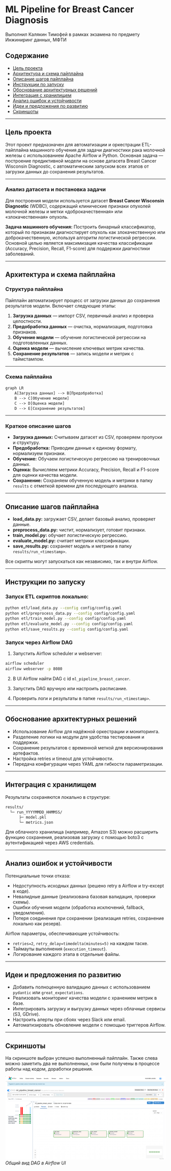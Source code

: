 # ML Pipeline for Breast Cancer Diagnosis
Выполнил Калякин Тимофей в рамках экзамена по предмету Инжиниринг данных, МФТИ

## Содержание

* [Цель проекта](#цель-проекта)
* [Архитектура и схема пайплайна](#архитектура-и-схема-пайплайна)
* [Описание шагов пайплайна](#описание-шагов-пайплайна)
* [Инструкции по запуску](#инструкции-по-запуску)
* [Обоснование архитектурных решений](#обоснование-архитектурных-решений)
* [Интеграция с хранилищем](#интеграция-с-хранилищем)
* [Анализ ошибок и устойчивости](#анализ-ошибок-и-устойчивости)
* [Идеи и предложения по развитию](#идеи-и-предложения-по-развитию)
* [Скриншоты](#скриншоты)

---

## Цель проекта

Этот проект предназначен для автоматизации и оркестрации ETL-пайплайна машинного обучения для задачи диагностики рака молочной железы с использованием Apache Airflow и Python. Основная задача — построение предиктивной модели на основе датасета Breast Cancer Wisconsin Diagnostic, с автоматическим запуском всех этапов от загрузки данных до сохранения результатов.

---

### Анализ датасета и постановка задачи

Для построения модели используется датасет **Breast Cancer Wisconsin Diagnostic** (WDBC), содержащий клинические признаки опухолей молочной железы и метки «доброкачественная» или «злокачественная» опухоль.

**Задача машинного обучения:**
Построить бинарный классификатор, который по признакам диагностирует опухоль как злокачественную или доброкачественную, используя алгоритм логистической регрессии. Основной целью является максимизация качества классификации (Accuracy, Precision, Recall, F1-score) для поддержки диагностики заболеваний.

---
## Архитектура и схема пайплайна

### Структура пайплайна

Пайплайн автоматизирует процесс от загрузки данных до сохранения результатов модели. Включает следующие этапы:

1. **Загрузка данных** — импорт CSV, первичный анализ и проверка целостности.
2. **Предобработка данных** — очистка, нормализация, подготовка признаков.
3. **Обучение модели** — обучение логистической регрессии на подготовленных данных.
4. **Оценка модели** — вычисление ключевых метрик качества.
5. **Сохранение результатов** — запись модели и метрик с таймстампом.

---

### Схема пайплайна

```mermaid
graph LR
    A[Загрузка данных] --> B[Предобработка]
    B --> C[Обучение модели]
    C --> D[Оценка модели]
    D --> E[Сохранение результатов]
```

---

### Краткое описание шагов

* **Загрузка данных:** Считываем датасет из CSV, проверяем пропуски и структуру.
* **Предобработка:** Приводим данные к единому формату, нормализуем признаки.
* **Обучение:** Обучаем логистическую регрессию на тренировочных данных.
* **Оценка:** Вычисляем метрики Accuracy, Precision, Recall и F1-score для оценки качества модели.
* **Сохранение:** Сохраняем обученную модель и метрики в папку `results` с отметкой времени для последующего анализа.

---

## Описание шагов пайплайна

* **load\_data.py:** загружает CSV, делает базовый анализ, проверяет данные.
* **preprocess\_data.py:** чистит, нормализует, готовит признаки.
* **train\_model.py:** обучает логистическую регрессию.
* **evaluate\_model.py:** считает метрики классификации.
* **save\_results.py:** сохраняет модель и метрики в папку `results/run_<timestamp>`.

Все скрипты могут запускаться как независимо, так и внутри Airflow.

---

## Инструкции по запуску

### Запуск ETL скриптов локально:

```bash
python etl/load_data.py --config config/config.yaml
python etl/preprocess_data.py --config config/config.yaml
python etl/train_model.py --config config/config.yaml
python etl/evaluate_model.py --config config/config.yaml
python etl/save_results.py --config config/config.yaml
```

### Запуск через Airflow DAG

1. Запустить Airflow scheduler и webserver:

```bash
airflow scheduler
airflow webserver -p 8080
```

2. В UI Airflow найти DAG с id `ml_pipeline_breast_cancer`.

3. Запустить DAG вручную или настроить расписание.

4. Проверить логи и результаты в папке `results/run_<timestamp>`.

---

## Обоснование архитектурных решений

* Использование Airflow для надёжной оркестрации и мониторинга.
* Разделение логики на модули для удобства тестирования и поддержки.
* Сохранение результатов с временной меткой для версионирования артефактов.
* Настройка retries и timeout для устойчивости.
* Передача конфигурации через YAML для гибкости параметризации.

---

## Интеграция с хранилищем

Результаты сохраняются локально в структуре:

```
results/
  └─ run_YYYYMMDD_HHMMSS/
      ├─ model.pkl
      └─ metrics.json
```

Для облачного хранилища (например, Amazon S3) можно расширить функцию сохранения, реализовав загрузку с помощью boto3 с аутентификацией через AWS credentials.

---

## Анализ ошибок и устойчивости

Потенциальные точки отказа:

* Недоступность исходных данных (решено retry в Airflow и try-except в коде).
* Невалидные данные (реализована базовая валидация, проверки схемы).
* Ошибки обучения модели (обработка исключений, fallback, уведомления).
* Потеря соединения при сохранении (реализация retries, сохранение локально как резерв).

Airflow параметры, обеспечивающие устойчивость:

* `retries=2`, `retry_delay=timedelta(minutes=5)` на каждом таске.
* Таймауты выполнения (`execution_timeout`).
* Логирование каждого этапа в отдельные файлы.

---

## Идеи и предложения по развитию

* Добавить полноценную валидацию данных с использованием `pydantic` или `great_expectations`.
* Реализовать мониторинг качества модели с хранением метрик в базе.
* Интегрировать загрузку и выгрузку данных через облачные сервисы (S3, GDrive).
* Настроить алерты при сбоях через Slack или email.
* Автоматизировать обновление модели с помощью триггеров Airflow.

---

## Скриншоты

На скриншоте выбран успешно выполненный пайплайн. Также слева можно заметить два не выполненных, они были получены в процессе работы над кодом, доработки решения. 

![alt text](<Screenshot 2025-06-14 at 15.35.28.png>)
*Общий вид DAG в Airflow UI*



